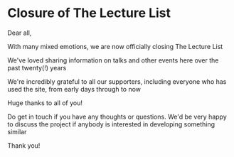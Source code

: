 # Closure of The Lecture List

Dear all,

With many mixed emotions, we are now officially closing The Lecture List

We've loved sharing information on talks and other events here over the past twenty(!) years

We're incredibly grateful to all our supporters, including everyone who has used the site, from early days through to now

Huge thanks to all of you!

Do get in touch if you have any thoughts or questions. We'd be very happy to discuss the project if anybody is interested in developing something similar

Thank you!